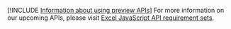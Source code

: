 [!INCLUDE [Information about using preview APIs](../includes/using-preview-apis.md)]
For more information on our upcoming APIs, please visit [Excel JavaScript API requirement sets](../reference/requirement-sets/excel-api-requirement-sets.md#excel-javascript-preview-apis).